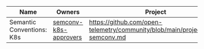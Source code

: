 <!-- sigs -->
| Name | Owners | Project | Board | Areas | Status | Directories | Notes |
|------|--------|---------|-------|-------|--------|-------------|-------|
| Semantic Conventions: K8s | [semconv-k8s-approvers](https://github.com/orgs/open-telemetry/teams/semconv-k8s-approvers) | https://github.com/open-telemetry/community/blob/main/projects/k8s-semconv.md | https://github.com/orgs/open-telemetry/projects/114/views/1 | `area:k8s`, `area:container` | `accepting_contributions`, `needs_prototyping` | `/model/k8s/`, `/model/containers/` | The SIG is looking for contributions! |

<!-- endsigs -->